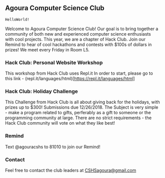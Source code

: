 ## Agoura Computer Science Club
`HelloWorld!`

Welcome to Agoura Computer Science Club!
Our goal is to bring together a community of both new and experienced computer science enthusiasts with cool projects.
This year, we are a chapter of Hack Club. Join our Remind to hear of cool hackathons and contests with $100s of dollars in prizes!
We meet every Friday in Room L5.

### Hack Club: Personal Website Workshop
This workshop from Hack Club uses Repl.it
In order to start, please go to this link - (repl.it/languages/html)[https://repl.it/languages/html]

### Hack Club: Holiday Challenge
This Challenge from Hack Club is all about giving back for the holidays, with prizes up to $300!
Submissions due 12/26/2018.
The Subject is very simple - make a program related to gifts, perferably as a gift to someone or the programming community at large.
There are no strict requirements - the Hack Club community will vote on what they like best!

### Remind
Text @agouracshs to 81010 to join our Remind!

### Contact
Feel free to contact the club leaders at CSHSagoura@gmail.com
